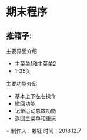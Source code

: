 # 期末程序
## 推箱子:<br>
主要界面介绍
* 主菜单1和主菜单2
* 1-35关

主要功能介绍
* 基本上下左右操作
* 撤回功能
* 记录运动总数功能
* 返回主菜单和重玩

=
制作人：赖钰
时间：2018.12.7

